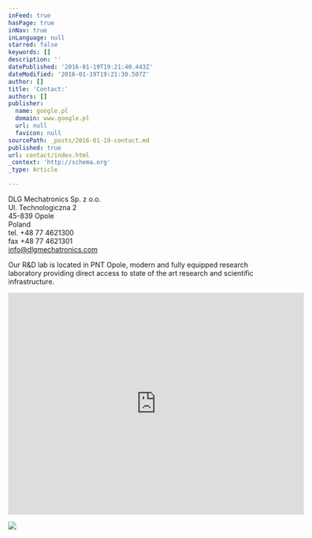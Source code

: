 ```yaml
---
inFeed: true
hasPage: true
inNav: true
inLanguage: null
starred: false
keywords: []
description: ''
datePublished: '2016-01-19T19:21:40.443Z'
dateModified: '2016-01-19T19:21:30.507Z'
author: []
title: 'Contact:'
authors: []
publisher:
  name: google.pl
  domain: www.google.pl
  url: null
  favicon: null
sourcePath: _posts/2016-01-19-contact.md
published: true
url: contact/index.html
_context: 'http://schema.org'
_type: Article

---
```

DLG Mechatronics Sp. z o.o.   
Ul. Technologiczna 2  
45-839 Opole  
Poland  
tel. +48 77 4621300  
fax +48 77 4621301  
info@dlgmechatronics.com

Our R&D lab is located in PNT Opole, modern and fully equipped research laboratory providing direct access to state of the art research and scientific infrastructure.

<iframe src="https://www.google.com/maps/embed?pb=!1m16!1m10!1m3!1d4204.530070176123!2d17.8734926067883!3d50.683147976990426!2m1!3f0!3m2!1i1024!2i768!4f13.1!3m3!1m2!1s0x4710527d12664337%3A0xbe624bba5d312229!2sPark+Naukowo-+Technologiczny+w+Opolu+Sp.+z+o.o.!5e1!3m2!1spl!2spl!4v1453230935027" width="600" height="450" frameborder="0" allowfullscreen="allowfullscreen" style=""></iframe>

![](https://s3-us-west-2.amazonaws.com/the-grid-img/p/e6ee90d23a9205b5169c965287123974abf04ff0.jpg)